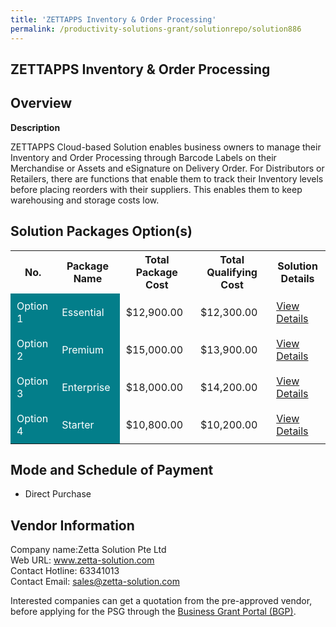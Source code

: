 ```yaml
---
title: 'ZETTAPPS Inventory & Order Processing'
permalink: /productivity-solutions-grant/solutionrepo/solution886
---
```


## ZETTAPPS Inventory & Order Processing

## Overview

**Description**

ZETTAPPS Cloud-based Solution enables business owners to manage their Inventory and Order Processing through Barcode Labels on their Merchandise or Assets and eSignature on Delivery Order. 
For Distributors or Retailers, there are functions that enable them to track their Inventory levels before placing reorders with their suppliers. This enables them to keep warehousing and storage costs low.

## Solution Packages Option(s)

<table>
<tr>
<th><b>No.</b></th>
<th><b>Package Name</b></th>
<th><b>Total Package Cost</b></th>
<th><b>Total Qualifying Cost</b></th>
<th><b>Solution Details</b></th>
</tr>
<tr>
<td style='padding: 10px; background-color: #037E8A; color: #FFFFFF;'>Option 1</td>
<td style='padding: 10px; background-color: #037E8A; color: #FFFFFF;'>Essential</td>
<td style='padding: 10px;'>$12,900.00</td>
<td style='padding: 10px;'>$12,300.00</td>
<td style='padding: 10px;'><a href='/images/psg/Zetta_Desensitised_Annex_3_Part_1.pdf' target='_blank'>View Details</a></td>
</tr>
<tr>
<td style='padding: 10px; background-color: #037E8A; color: #FFFFFF;'>Option 2</td>
<td style='padding: 10px; background-color: #037E8A; color: #FFFFFF;'>Premium</td>
<td style='padding: 10px;'>$15,000.00</td>
<td style='padding: 10px;'>$13,900.00</td>
<td style='padding: 10px;'><a href='/images/psg/Zetta_Desensitised_Annex_3_Part_2.pdf' target='_blank'>View Details</a></td>
</tr>
<tr>
<td style='padding: 10px; background-color: #037E8A; color: #FFFFFF;'>Option 3</td>
<td style='padding: 10px; background-color: #037E8A; color: #FFFFFF;'>Enterprise</td>
<td style='padding: 10px;'>$18,000.00</td>
<td style='padding: 10px;'>$14,200.00</td>
<td style='padding: 10px;'><a href='/images/psg/Zetta_Desensitised_Annex_3_Part_3.pdf' target='_blank'>View Details</a></td>
</tr>
<tr>
<td style='padding: 10px; background-color: #037E8A; color: #FFFFFF;'>Option 4</td>
<td style='padding: 10px; background-color: #037E8A; color: #FFFFFF;'>Starter</td>
<td style='padding: 10px;'>$10,800.00</td>
<td style='padding: 10px;'>$10,200.00</td>
<td style='padding: 10px;'><a href='/images/psg/Zetta_Desensitised_Annex_3_Part_4.pdf' target='_blank'>View Details</a></td>
</tr>
</table>

## Mode and Schedule of Payment

 - Direct Purchase

## Vendor Information

 Company name:Zetta Solution Pte Ltd<br>Web URL: www.zetta-solution.com <br>Contact Hotline: 63341013 <br>Contact Email: sales@zetta-solution.com 

Interested companies can get a quotation from the pre-approved vendor, before applying for the PSG through the <a href='https://www.businessgrants.gov.sg/' target='_blank' rel='noopener'>Business Grant Portal (BGP)</a>.

<script src="/jquery/resize-tables.js"></script>
